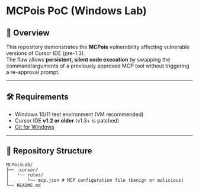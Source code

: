# MCPois PoC (Windows Lab)

## 📜 Overview
This repository demonstrates the **MCPois** vulnerability affecting vulnerable versions of Cursor IDE (pre-1.3).  
The flaw allows **persistent, silent code execution** by swapping the command/arguments of a previously approved MCP tool without triggering a re-approval prompt.



---

## 🛠 Requirements
- Windows 10/11 test environment (VM recommended)
- Cursor IDE **v1.2 or older** (v1.3+ is patched)
- [Git for Windows](https://git-scm.com/download/win)

---

## 📂 Repository Structure
```
MCPoisLab/
├── .cursor/
│   └── rules/
│       └── mcp.json # MCP configuration file (benign or malicious)
└── README.md
